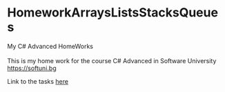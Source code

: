 # HomeworkArraysListsStacksQueues
My C# Advanced HomeWorks 
<br></br>
This is my home work for the course C# Advanced in Software University https://softuni.bg
<p>Link to the tasks <a href="https://softuni.bg/downloads/svn/csharp-advanced/Sept-2015/1.%20Advanced-CSharp-Arrays-Lists-Stacks-Queues-Homework.docx">here</a></p>